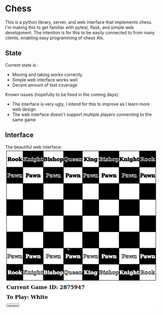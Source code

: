 # Chess

This is a python library, server, and web interface that implements chess. I'm making this to get familiar with pytest, flask, and simple web development. The intention is for this to be easily connected to from many clients, enabling easy programming of chess AIs.

## State

Current state is :

- Moving and taking works correctly
- Simple web interface works well
- Decent amount of test coverage

Known issues (hopefully to be fixed in the coming days):

- The interface is very ugly, I intend for this to improve as I learn more web design
- The web interface doesn't support multiple players connecting to the same game

## Interface

The beautiful web interface:
![interface example](https://github.com/EdwardStables/chess/blob/master/images/readme_interface.png)